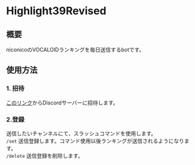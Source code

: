 # Highlight39Revised
## 概要
niconicoのVOCALOIDランキングを毎日送信するbotです。

## 使用方法
### 1. 招待
<a href="https://discord.com/api/oauth2/authorize?client_id=700404770548088933&permissions=76800&scope=bot">このリンク</a>からDiscordサーバーに招待します。
### 2.登録
送信したいチャンネルにて、スラッシュコマンドを使用します。</br>
```/set``` 送信登録します。コマンド使用以後ランキングが送信されるようになります。</br>
```/delete``` 送信登録を削除します。

